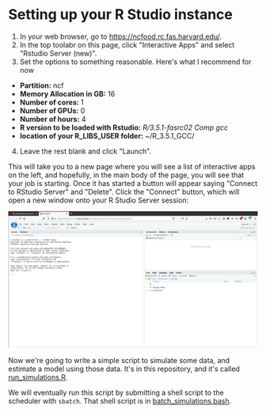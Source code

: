 # Setting up your R Studio instance

1. In your web browser, go to https://ncfood.rc.fas.harvard.edu/.
2. In the top toolabr on this page, click "Interactive Apps" and select "Rstudio Server (new)".
3. Set the options to something reasonable. Here's what I recommend for now
  - **Partition:** ncf
  - **Memory Allocation in GB:** 16
  - **Number of cores:** 1
  - **Number of GPUs:** 0
  - **Number of hours:** 4
  - **R version to be loaded with Rstudio:** _R/3.5.1-fasrc02 Comp gcc_
  - **location of your R_LIBS_USER folder:** ~/R_3.5.1_GCC/
4. Leave the rest blank and click "Launch".

This will take you to a new page where you will see a list of interactive apps on the left, and hopefully, in the main body of the page, you will see that your job is starting. Once it has started a button will appear saying "Connect to RStudio Server" and "Delete". Click the "Connect" button, which will open a new window onto your R Studio Server session:

![](img/rstudio.png)

Now we're going to write a simple script to simulate some data, and estimate a model using those data. It's in this repository, and it's called [run_simulations.R](run_simulations.R).

We will eventually run this script by submitting a shell script to the scheduler with `sbatch`. That shell script is in [batch_simulations.bash](batch_simulations.bash).
